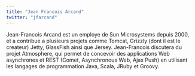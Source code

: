 ```yaml
---
title: "Jean Francois Arcand"
twitter: "jfarcand"
---
```


Jean-Francois Arcand est un employe de Sun Microsystems depuis 2000, et
a contribue a plusieurs projets comme Tomcat, Grizzly (dont il est le
createur) Jetty, GlassFish ainsi que Jersey. Jean-Francois discutera du
projet Atmosphere, qui permet de concevoir des applications Web
asynchrones et REST (Comet, Asynchronous Web, Ajax Push) en utilisant
les langages de programmation Java, Scala, JRuby et Groovy.

